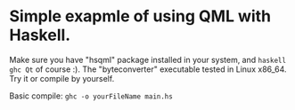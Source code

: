 Simple exapmle of using QML with Haskell. 
========
Make sure you have "hsqml" package installed in your system, and `haskell ghc Qt` of course :).
The "byteconverter" executable tested in Linux x86_64. Try it or compile by yourself.

Basic compile: `ghc -o yourFileName main.hs`
